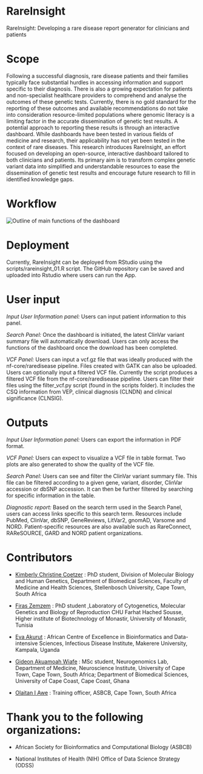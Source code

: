 # RareInsight
RareInsight: Developing a rare disease report generator for clinicians and patients

# Scope
Following a successful diagnosis, rare disease patients and their families typically face substantial hurdles in accessing information and support specific to their diagnosis. There is also a growing expectation for patients and non-specialist healthcare providers to comprehend and analyse the outcomes of these genetic tests. Currently, there is no gold standard for the reporting of these outcomes and available recommendations do not take into consideration resource-limited populations where genomic literacy is a limiting factor in the accurate dissemination of genetic test results. A potential approach to reporting these results is through an interactive dashboard. While dashboards have been tested in various fields of medicine and research, their applicability has not yet been tested in the context of rare diseases. This research introduces RareInsight, an effort focused on developing an open-source, interactive dashboard tailored to both clinicians and patients. Its primary aim is to transform complex genetic variant data into simplified and understandable resources to ease the dissemination of genetic test results and encourage future research to fill in identified knowledge gaps. 

# Workflow

![Outline of main functions of the dashboard]([https://github.com/omicscodeathon/rareinsight/blob/main/figures/rareinsight_workflow.png](https://github.com/omicscodeathon/rareinsight/blob/main/figures/RI_workflow.png))



# Deployment

Currently, RareInsight can be deployed from RStudio using the scripts/rareinsight_01.R script. The GitHub repository can be saved and uploaded into Rstudio where users can run the App. 

# User input

*Input User Information panel:* Users can input patient information to this panel.

*Search Panel:* Once the dashboard is initiated, the latest ClinVar variant summary file will automatically download. Users can only access the functions of the dashboard once the download has been completed. 

*VCF Panel:* Users can input a vcf.gz file that was ideally produced with the nf-core/raredisease pipeline. Files created with GATK can also be uploaded. Users can optionally input a filtered VCF file. Currently the script produces a filtered VCF file from the nf-core/raredisease pipeline. Users can filter their files using the filter_vcf.py script (found in the scripts folder). It includes the CSQ information from VEP, clinical diagnosis (CLNDN) and clinical significance (CLNSIG). 

# Outputs

*Input User Information panel:* Users can export the information in PDF format.

*VCF Panel:* Users can expect to visualize a VCF file in table format. Two plots are also generated to show the quality of the VCF file. 

*Search Panel:* Users can see and filter the ClinVar variant summary file. This file can be filtered according to a given gene, variant, disorder, ClinVar accession or dbSNP accession. It can then be further filtered by searching for specific information in the table.

*Diagnostic report:* Based on the search term used in the Search Panel, users can access links specific to this search term. Resources include PubMed, ClinVar, dbSNP, GeneReviews, LitVar2, gnomAD, Varsome and NORD. Patient-specific resources are also available such as RareConnect, RAReSOURCE, GARD and NORD patient organizations. 

# Contributors
- [Kimberly Christine Coetzer](https://github.com/Kimmiecc19) : PhD student, Division of Molecular Biology and Human Genetics, Department of Biomedical Sciences, Faculty of Medicine and Health Sciences, Stellenbosch University, Cape Town, South Africa
  
- [Firas Zemzem](https://github.com/Zemzemfiras1) : PhD student ,Laboratory of Cytogenetics, Molecular Genetics and Biology of Reproduction CHU Farhat Hached Sousse, Higher institute of Biotechnology of Monastir, University of Monastir, Tunisia

- [Eva Akurut](https://github.com/AkurutEva) : African Centre of Excellence in Bioinformatics and Data-intensive Sciences, Infectious Disease Institute, Makerere University, Kampala, Uganda
  
- [Gideon Akuamoah Wiafe](https://github.com/Gidoo) : MSc student, Neurogenomics Lab, Department of Medicine, Neuroscience Institute, University of Cape Town, Cape Town, South Africa; Department of Biomedical Sciences, University of Cape Coast, Cape Coast, Ghana

- [Olaitan I Awe](https://github.com/laitanawe) : Training officer, ASBCB, Cape Town, South Africa

# Thank you to the following organizations: 

- African Society for Bioinformatics and Computational Biology (ASBCB)

- National Institutes of Health (NIH) Office of Data Science Strategy (ODSS)
